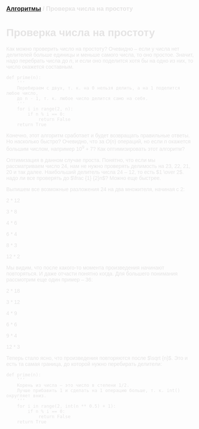 <script type="text/javascript" id="MathJax-script" async
  src="https://cdn.jsdelivr.net/npm/mathjax@3/es5/tex-mml-chtml.js">
</script>

<script>
  MathJax = {
    tex: {
      inlineMath: [['$', '$']]
    }
  };
</script>

<span style="color: #E5E4E4; font-family: Helvetica;">

### [Алгоритмы](README.md) / Проверка числа на простоту

# **Проверка числа на простоту**

Как можно проверить число на простоту? Очевидно – если у числа нет делителей больше единицы и меньше самого числа, то оно простое. Значит, надо перебрать числа до $n$, и если оно поделится хотя бы на одно из них, то число окажется составным.

    def prime(n):
        '''
        Перебираем с двух, т. к. на 0 нельзя делить, а на 1 поделится любое число,
        до n - 1, т. к. любое число делится само на себя.
        '''
        for i in range(2, n):
            if n % i == 0:
                return False
        return True

Конечно, этот алгоритм сработает и будет возвращать правильные ответы. Но насколько быстро? Очевидно, что за *O*$(n)$ операций, но если *n* окажется большим числом, например $10 ^ 9 + 7$? Как оптимизировать этот алгоритм?

Оптимизация в данном случае проста. Понятно, что если мы рассматриваем число 24, нам не нужно проверять делимость на 23, 22, 21, 20 и так далее. Наибольший делитель числа $24$  – $12$, то есть $1 \over 2$. надо ли все проверять до $\frac {1} {2}n$? Можно еще быстрее.

Выпишем все возможные разложения $24$ на два множителя, начиная с $2$:

2 * 12

3 * 8

4 * 6

6 * 4

8 * 3

12 * 2

Мы видим, что после какого-то момента произведения начинают повторяться. И даже отчасти понятно когда. Для большего понимания рассмотрим еще один пример – $36$:

2 * 18

3 * 12

4 * 9

6 * 6

9 * 4

12 * 3

Теперь стало ясно, что произведения повторяются после $\sqrt {n}$. Это и есть та самая граница, до которой нужно перебирать делители:


    def prime(n):
        ’’’
        Корень из числа – это число в степени 1/2.
        Лучше прибавить 1 и сделать на 1 операцию больше, т. к. int() округляет вниз.
        ’’’
        for i in range(2, int(n ** 0.5) + 1):
            if n % i == 0:
                return False
        return True

